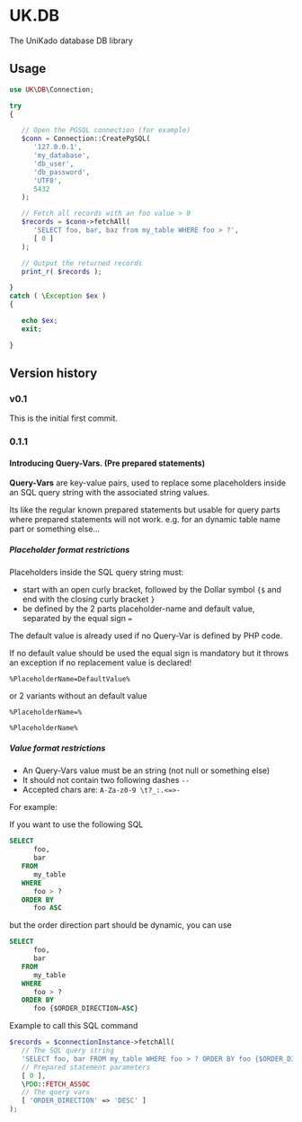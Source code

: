 # UK.DB
The UniKado database DB library

## Usage

```php
use UK\DB\Connection;

try
{

   // Open the PGSQL connection (for example)
   $conn = Connection::CreatePgSQL(
      '127.0.0.1',
      'my_database',
      'db_user',
      'db_password',
      'UTF8',
      5432
   );

   // Fetch all records with an foo value > 0
   $records = $conn->fetchAll(
      'SELECT foo, bar, baz from my_table WHERE foo > ?',
      [ 0 ]
   );

   // Output the returned records
   print_r( $records );

}
catch ( \Exception $ex )
{

   echo $ex;
   exit;

}
```

## Version history

### v0.1

This is the initial first commit.

### 0.1.1

#### Introducing Query-Vars. (Pre prepared statements)

**Query-Vars** are key-value pairs, used to replace some placeholders inside an SQL query string
with the associated string values.

Its like the regular known prepared statements but usable for query parts where prepared statements will not work.
e.g. for an dynamic table name part or something else…

##### Placeholder format restrictions

Placeholders inside the SQL query string must:

* start with an open curly bracket, followed by the Dollar symbol `{$` and end with the closing curly bracket `}`
* be defined by the 2 parts placeholder-name and default value, separated by the equal sign `=`

The default value is already used if no Query-Var is defined by PHP code.

If no default value should be used the equal sign is mandatory but it throws an exception
if no replacement value is declared!

```
%PlaceholderName=DefaultValue%
```

or 2 variants without an default value

```
%PlaceholderName=%

%PlaceholderName%
```

##### Value format restrictions

* An Query-Vars value must be an string (not null or something else)
* It should not contain two following dashes `--`
* Accepted chars are: `A-Za-z0-9 \t?_:.<=>-`

For example:

If you want to use the following SQL

```sql
SELECT
      foo,
      bar
   FROM
      my_table
   WHERE
      foo > ?
   ORDER BY
      foo ASC
```

but the order direction part should be dynamic, you can use

```sql
SELECT
      foo,
      bar
   FROM
      my_table
   WHERE
      foo > ?
   ORDER BY
      foo {$ORDER_DIRECTION=ASC}
```

Example to call this SQL command

```php
$records = $connectionInstance->fetchAll(
   // The SQL query string
   'SELECT foo, bar FROM my_table WHERE foo > ? ORDER BY foo {$ORDER_DIRECTION=ASC}',
   // Prepared statement parameters
   [ 0 ],
   \PDO::FETCH_ASSOC
   // The query vars
   [ 'ORDER_DIRECTION' => 'DESC' ]
);
```